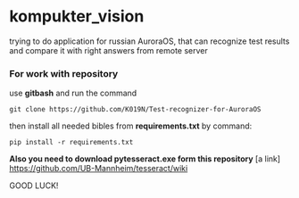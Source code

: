 # kompukter_vision

trying to do application for russian AuroraOS, that can recognize test results and compare it with right answers from remote server 

### For work with repository

use **gitbash** and run the command
````
git clone https://github.com/K019N/Test-recognizer-for-AuroraOS
````
then install all needed bibles from **requirements.txt** by command:
````
pip install -r requirements.txt
````

**Also you need to download pytesseract.exe form this repository**
[a link] https://github.com/UB-Mannheim/tesseract/wiki

GOOD LUCK!

